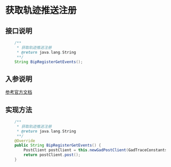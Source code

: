 # 获取轨迹推送注册

## 接口说明
```java
    /**
     * 获取轨迹推送注册
     * @return java.lang.String
     **/
    String BipRegisterGetEvents();
```
## 入参说明
[参考官方文档](https://openplatform-portal.dg-work.cn/#/doc-jsapi?apiType=serverapi&docKey=2533)
## 实现方法
```java
    /**
     * 获取轨迹推送注册
     * @return java.lang.String
     **/
    @Override
    public String BipRegisterGetEvents() {
        PostClient postClient = this.newGadPostClient(GadTraceConstants.BIP_REGISTER_GET_EVENTS);
        return postClient.post();
    }
```
